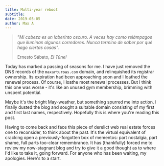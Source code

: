 ```yaml
---
title: Multi-year reboot
subtitle: 
date: 2019-05-05
author: Max A
---
```


<section>

> *"Mi cabeza es un laberinto oscuro. A veces hay como relámpagos que iluminan algunos corredores. Nunca termino de saber por qué hago ciertas cosas".*
>
> Ernesto Sábato, *El Túnel*

<span class="newthought">Today has marked a passing</span> of seasons for me. I have just removed the DNS records of the `maxarturoas.com` domain, and relinquished its registrar ownership. Its expiration had been approaching soon and I loathed the renewal process. Of course, I loathe most renewal processes. But I think this one was worse - it's like an unused gym membership, brimming with unspent potential. 

Maybe it's the bright May-weather, but something spurred me into action. I finally dusted the blog and sought a suitable domain consisting of my first and first last names, respectively. Hopefully this is where you're reading this post.

Having to come back and face this piece of derelict web real estate forces one to reconsider, to think about the past. It's the virtual equivalent of cracking open a previously-forgotten box of mementos: part nostalgia, part shame, full parts too-clear remembrance. It has (thankfully) forced me to review my now-stagnant blog and try to give it a good thought as to where I'd like to take it, going forward. For anyone who has been waiting, my apologies. Here's to a start.

</section>
